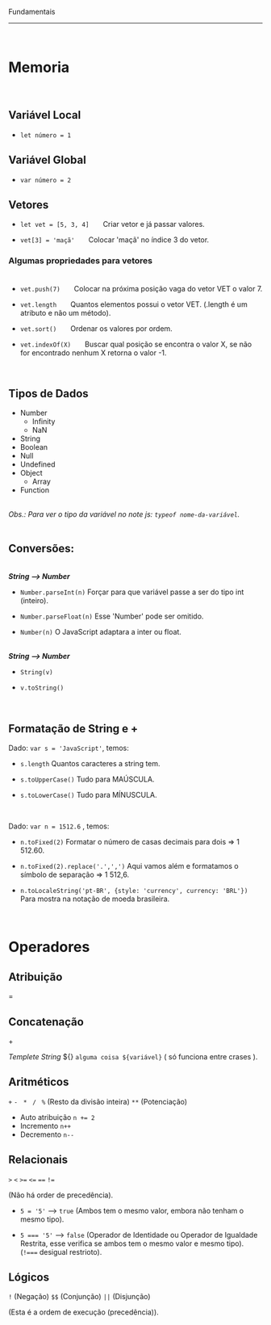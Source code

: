 Fundamentais
***
<br/>
 
# Memoria

<br/>

## Variável Local
* `let número = 1`

## Variável Global
* `var número = 2`  

## Vetores

* `let vet = [5, 3, 4]`   &nbsp; &nbsp; &nbsp; Criar vetor e já passar valores.  

* `vet[3] = 'maçã'` &nbsp; &nbsp; &nbsp; Colocar 'maçã' no índice 3 do vetor.

### Algumas propriedades para vetores <br/><br/>

* `vet.push(7)` &nbsp; &nbsp; &nbsp; Colocar na próxima posição vaga do vetor VET o valor 7.

* `vet.length` &nbsp; &nbsp; &nbsp; Quantos elementos possui o vetor VET. (.length é um atributo e não um método).

* `vet.sort()` &nbsp; &nbsp; &nbsp; Ordenar os valores por ordem.

* `vet.indexOf(X)` &nbsp; &nbsp; &nbsp; Buscar qual posição se encontra o valor X, se não for encontrado nenhum X retorna o valor -1.

<br/>

## Tipos de Dados

* Number        
   - Infinity
   - NaN
* String
* Boolean
* Null
* Undefined
* Object
   - Array
* Function

<br/>_Obs.: Para ver o tipo da variável no note js: `typeof nome-da-variável`._<br/><br/>  

## Conversões:

<br/>**_String  -->  Number_**   

* `Number.parseInt(n)`        Forçar para que variável passe a ser do tipo int (inteiro).  

* `Number.parseFloat(n)`      Esse 'Number' pode ser omitido.  

* `Number(n)`                 O JavaScript adaptara a inter ou float.   

<br/>**_String  -->  Number_**

* `String(v)`  

* `v.toString()`

<br/>

## Formatação de String e +  

Dado: `var s = 'JavaScript'`, temos:

* `s.length`      Quantos caracteres a string tem.  

* `s.toUpperCase()`       Tudo para MAÚSCULA.  

* `s.toLowerCase()`       Tudo para MÍNUSCULA.  

<br/>

Dado: `var n = 1512.6` , temos:

* `n.toFixed(2)`      Formatar o número de casas decimais para dois => 1 512.60.  

* `n.toFixed(2).replace('.',',')`        Aqui vamos além e formatamos o símbolo de separação => 1 512,6.

* `n.toLocaleString('pt-BR', {style: 'currency', currency: 'BRL'})`       Para mostra na notação de moeda brasileira.


<br/>

# Operadores

## Atribuição

=

## Concatenação

\+

_Templete String_ ${}   ``alguma coisa ${variável}`` ( só funciona entre crases ).

## Aritméticos

`+` `-` ` *` ` /` ` %` (Resto da divisão inteira) `**` (Potenciação)

* Auto atribuição      `n += 2`  
* Incremento        `n++`  
* Decremento        `n--`

## Relacionais

`>` `<` `>=` `<=` `==` `!=`   

(Não há order de precedência). 

* `5 = '5'` -->  `true`      (Ambos tem o mesmo valor, embora não tenham o mesmo tipo).

* `5 === '5'`  -->  `false`     (Operador de Identidade ou Operador de Igualdade Restrita, esse verifica se ambos tem o mesmo valor e mesmo tipo). (`!===` desigual restrioto).

## Lógicos

`!` (Negação) `$$` (Conjunção) `||` (Disjunção) 

(Esta é a ordem de execução (precedência)).
